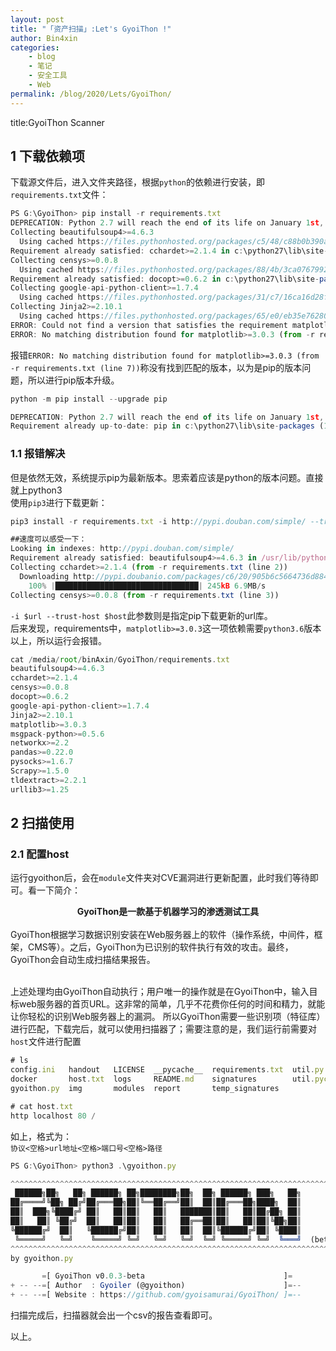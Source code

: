 ```yaml
---
layout: post
title: "「资产扫描」:Let's GyoiThon !"
author: Bin4xin
categories:
    - blog
    - 笔记
    - 安全工具
    - Web
permalink: /blog/2020/Lets/GyoiThon/
---
```



title:GyoiThon Scanner

## 1 下载依赖项
下载源文件后，进入文件夹路径，根据`python`的依赖进行安装，即`requirements.txt`文件：

```javascript
PS G:\GyoiThon> pip install -r requirements.txt
DEPRECATION: Python 2.7 will reach the end of its life on January 1st, 2020. Please upgrade your Python as Python 2.7 won't be maintained after that date. A future version of pip will drop support for Python 2.7. More details about Python 2 support in pip, can be found at https://pip.pypa.io/en/latest/development/release-process/#python-2-support
Collecting beautifulsoup4>=4.6.3
  Using cached https://files.pythonhosted.org/packages/c5/48/c88b0b390ae1f785942fc83413feb1268a1eb696f343d4d55db735b9bb39/beautifulsoup4-4.8.2-py2-none-any.whl
Requirement already satisfied: cchardet>=2.1.4 in c:\python27\lib\site-packages (from -r requirements.txt (line 2)) (2.1.5)
Collecting censys>=0.0.8
  Using cached https://files.pythonhosted.org/packages/88/4b/3ca07679928c26bb5503b53c37e2f6eef2521289956e2c1bf74b64008afa/censys-0.0.8.tar.gz
Requirement already satisfied: docopt>=0.6.2 in c:\python27\lib\site-packages (from -r requirements.txt (line 4)) (0.6.2)
Collecting google-api-python-client>=1.7.4
  Using cached https://files.pythonhosted.org/packages/31/c7/16ca16d28f2d71c8bd6fa67c91eb2a82259dc589c0504f903b675ecdaa84/google_api_python_client-1.7.11-py2-none-any.whl
Collecting Jinja2>=2.10.1
  Using cached https://files.pythonhosted.org/packages/65/e0/eb35e762802015cab1ccee04e8a277b03f1d8e53da3ec3106882ec42558b/Jinja2-2.10.3-py2.py3-none-any.whl
ERROR: Could not find a version that satisfies the requirement matplotlib>=3.0.3 (from -r requirements.txt (line 7)) (from versions: 0.86, 0.86.1, 0.86.2, 0.91.0, 0.91.1, 1.0.1, 1.1.0, 1.1.1, 1.2.0, 1.2.1, 1.3.0, 1.3.1, 1.4.0, 1.4.1rc1, 1.4.1, 1.4.2, 1.4.3, 1.5.0, 1.5.1, 1.5.2, 1.5.3, 2.0.0b1, 2.0.0b2, 2.0.0b3, 2.0.0b4, 2.0.0rc1, 2.0.0rc2, 2.0.0, 2.0.1, 2.0.2, 2.1.0rc1, 2.1.0, 2.1.1, 2.1.2, 2.2.0rc1, 2.2.0, 2.2.2, 2.2.3, 2.2.4)
ERROR: No matching distribution found for matplotlib>=3.0.3 (from -r requirements.txt (line 7))
```

报错`ERROR: No matching distribution found for matplotlib>=3.0.3 (from -r requirements.txt (line 7))`称没有找到匹配的版本，以为是pip的版本问题，所以进行pip版本升级。
```javascript
python -m pip install --upgrade pip

DEPRECATION: Python 2.7 will reach the end of its life on January 1st, 2020. Please upgrade your Python as Python 2.7 won't be maintained after that date. A future version of pip will drop support for Python 2.7. More details about Python 2 support in pip, can be found at https://pip.pypa.io/en/latest/development/release-process/#python-2-support
Requirement already up-to-date: pip in c:\python27\lib\site-packages (19.3.1)
```

### 1.1 报错解决

但是依然无效，系统提示pip为最新版本。思索着应该是python的版本问题。直接就上python3
<br>使用`pip3`进行下载更新：
```javascript
pip3 install -r requirements.txt -i http://pypi.douban.com/simple/ --trusted-host pypi.douban.com

##速度可以感受一下：
Looking in indexes: http://pypi.douban.com/simple/
Requirement already satisfied: beautifulsoup4>=4.6.3 in /usr/lib/python3/dist-packages (from -r requirements.txt (line 1)) (4.8.0)
Collecting cchardet>=2.1.4 (from -r requirements.txt (line 2))
  Downloading http://pypi.doubanio.com/packages/c6/20/905b6c5664736d884a40ac3b1204ab874c3c4a8ce86f7b2e28abc1fc6ee4/cchardet-2.1.5-cp37-cp37m-manylinux1_x86_64.whl (241kB)
    100% |████████████████████████████████| 245kB 6.9MB/s 
Collecting censys>=0.0.8 (from -r requirements.txt (line 3))

```
`-i $url --trust-host $host`此参数则是指定pip下载更新的url库。<br>
后来发现，requirements中，`matplotlib>=3.0.3`这一项依赖需要`python3.6`版本以上，所以运行会报错。
```javascript
cat /media/root/binAxin/GyoiThon/requirements.txt 
beautifulsoup4>=4.6.3
cchardet>=2.1.4
censys>=0.0.8
docopt>=0.6.2
google-api-python-client>=1.7.4
Jinja2>=2.10.1
matplotlib>=3.0.3
msgpack-python>=0.5.6
networkx>=2.2
pandas>=0.22.0
pysocks>=1.6.7
Scrapy>=1.5.0
tldextract>=2.2.1
urllib3>=1.25
```


## 2 扫描使用
### 2.1 配置host
运行gyoithon后，会在`module`文件夹对CVE漏洞进行更新配置，此时我们等待即可。看一下简介：<br>
<center><strong>GyoiThon是一款基于机器学习的渗透测试工具</strong></center><br>
GyoiThon根据学习数据识别安装在Web服务器上的软件（操作系统，中间件，框架，CMS等）。之后，GyoiThon为已识别的软件执行有效的攻击。最终，GyoiThon会自动生成扫描结果报告。<br>

<br>上述处理均由GyoiThon自动执行；用户唯一的操作就是在GyoiThon中，输入目标web服务器的首页URL。这非常的简单，几乎不花费你任何的时间和精力，就能让你轻松的识别Web服务器上的漏洞。
所以GyoiThon需要一些识别项（特征库）进行匹配，下载完后，就可以使用扫描器了；需要注意的是，我们运行前需要对`host`文件进行配置
```javascript
# ls
config.ini   handout   LICENSE  __pycache__  requirements.txt  util.py
docker       host.txt  logs     README.md    signatures        util.pyc
gyoithon.py  img       modules  report       temp_signatures

# cat host.txt 
http localhost 80 /
```
如上，格式为：<br>
`协议<空格>url地址<空格>端口号<空格>路径`

```javascript
PS G:\GyoiThon> python3 .\gyoithon.py

^^^^^^^^^^^^^^^^^^^^^^^^^^^^^^^^^^^^^^^^^^^^^^^^^^^^^^^^^^^^^^^^^^^^^^^^^^
 ██████╗██╗   ██╗ ██████╗ ██╗████████╗██╗  ██╗ ██████╗ ███╗   ██╗
██╔════╝╚██╗ ██╔╝██╔═══██╗██║╚══██╔══╝██║  ██║██╔═══██╗████╗  ██║
██║  ███╗╚████╔╝ ██║   ██║██║   ██║   ███████║██║   ██║██╔██╗ ██║
██║   ██║ ╚██╔╝  ██║   ██║██║   ██║   ██╔══██║██║   ██║██║╚██╗██║
╚██████╔╝  ██║   ╚██████╔╝██║   ██║   ██║  ██║╚██████╔╝██║ ╚████║
 ╚═════╝   ╚═╝    ╚═════╝ ╚═╝   ╚═╝   ╚═╝  ╚═╝ ╚═════╝ ╚═╝  ╚═══╝  (beta)
^^^^^^^^^^^^^^^^^^^^^^^^^^^^^^^^^^^^^^^^^^^^^^^^^^^^^^^^^^^^^^^^^^^^^^^^^^
by gyoithon.py

       =[ GyoiThon v0.0.3-beta                               ]=
+ -- --=[ Author  : Gyoiler (@gyoithon)                      ]=--
+ -- --=[ Website : https://github.com/gyoisamurai/GyoiThon/ ]=--
```
扫描完成后，扫描器就会出一个csv的报告查看即可。

以上。